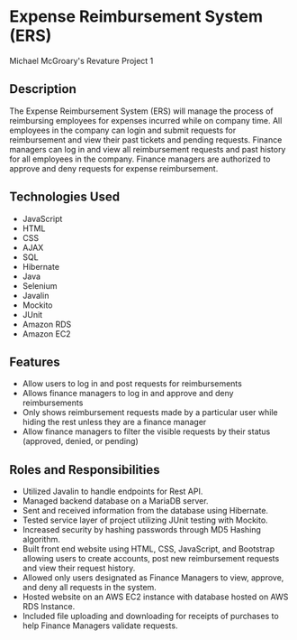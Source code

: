 # Expense Reimbursement System (ERS)
Michael McGroary's Revature Project 1

## Description
The Expense Reimbursement System (ERS) will manage the process of reimbursing employees for expenses incurred while on company time. All employees in the company can login and submit requests for reimbursement and view their past tickets and pending requests. Finance managers can log in and view all reimbursement requests and past history for all employees in the company. Finance managers are authorized to approve and deny requests for expense reimbursement.

## Technologies Used
* JavaScript
* HTML
* CSS
* AJAX
* SQL
* Hibernate
* Java
* Selenium
* Javalin
* Mockito
* JUnit
* Amazon RDS
* Amazon EC2

## Features
* Allow users to log in and post requests for reimbursements
* Allows finance managers to log in and approve and deny reimbursements
* Only shows reimbursement requests made by a particular user while hiding the rest unless they are a finance manager
* Allow finance managers to filter the visible requests by their status (approved, denied, or pending)

## Roles and Responsibilities
* Utilized Javalin to handle endpoints for Rest API.
* Managed backend database on a MariaDB server.
* Sent and received information from the database using Hibernate.
* Tested service layer of project utilizing JUnit testing with Mockito.
* Increased security by hashing passwords through MD5 Hashing algorithm.
* Built front end website using HTML, CSS, JavaScript, and Bootstrap allowing users to create accounts, post new reimbursement requests and view their request history.
* Allowed only users designated as Finance Managers to view, approve, and deny all requests in the system.
* Hosted website on an AWS EC2 instance with database hosted on AWS RDS Instance.
* Included file uploading and downloading for receipts of purchases to help Finance Managers validate requests.

